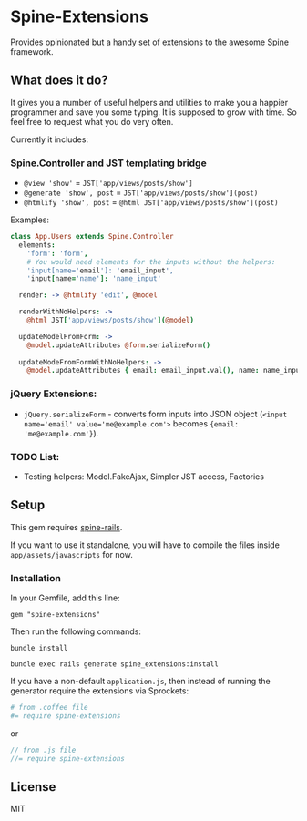 # Spine-Extensions

Provides opinionated but a handy set of extensions to the awesome [Spine](http://spinejs.com) framework.

## What does it do?

It gives you a number of useful helpers and utilities to make you a happier programmer and save you some typing.
It is supposed to grow with time. So feel free to request what you do very often.

Currently it includes:

### Spine.Controller and JST templating bridge

- `@view 'show'`  = `JST['app/views/posts/show']`
- `@generate 'show', post` = `JST['app/views/posts/show'](post)`
- `@htmlify 'show', post` = `@html JST['app/views/posts/show'](post)`

Examples:

```coffee
class App.Users extends Spine.Controller
  elements:
    'form': 'form',
    # You would need elements for the inputs without the helpers:
    'input[name='email']: 'email_input',
    'input[name='name']: 'name_input'

  render: -> @htmlify 'edit', @model

  renderWithNoHelpers: ->
    @html JST['app/views/posts/show'](@model)

  updateModelFromForm: ->
    @model.updateAttributes @form.serializeForm()
  
  updateModeFromFormWithNoHelpers: ->
    @model.updateAttributes { email: email_input.val(), name: name_input.val() }
```

### jQuery Extensions:

- `jQuery.serializeForm` - converts form inputs into JSON object (`<input name='email' value='me@example.com'>` becomes `{email: 'me@example.com'}`).

### TODO List:
- Testing helpers: Model.FakeAjax, Simpler JST access, Factories

## Setup

This gem requires [spine-rails](https://github.com/maccman/spine-rails).

If you want to use it standalone, you will have to compile the files inside `app/assets/javascripts` for now.

### Installation

In your Gemfile, add this line:

    gem "spine-extensions"
  
Then run the following commands:

    bundle install
    
    bundle exec rails generate spine_extensions:install

If you have a non-default `application.js`, then instead of running the generator require the extensions via Sprockets:

```coffee
# from .coffee file
#= require spine-extensions
```
or

```javascript
// from .js file
//= require spine-extensions
```


## License

MIT
